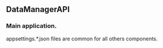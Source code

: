 
## DataManagerAPI
### Main application.

appsettings.*.json files are common for all others components.
